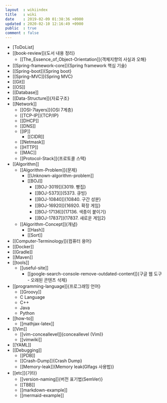 ```yaml
---
layout  : wikiindex
title   : wiki
date    : 2019-02-09 01:38:36 +0900
updated : 2020-02-10 12:16:49 +0900
public  : true
comment : false
---
```


* [ToDoList]
* [[book-review]]{도서 내용 정리}
	* [[The_Essence_of_Object-Orientation]]{객체지향의 사실과 오해}
* [[Spring-framework-core]]{Spring framework 핵심 기술}
* [[Spring-boot]]{Spring boot}
* [[Spring-MVC]]{Spring MVC}
* [[Git]]
* [[OS]]
* [[Database]]
* [[Data-Structure]]{자료구조}
* [[Network]]
	* [[OSI-7layers]]{OSI 7계층}
	* [[TCP-IP]]{TCP/IP}
	* [[DHCP]]
	* [[DNS]]
	* [[IP]]
		* [[CIDR]]
	* [[Netmask]]
	* [[HTTP]]
	* [[MAC]]
	* [[Protocol-Stack]]{프로토콜 스택}
* [[Algorithm]]
	* [[Algorithm-Problem]]{문제}
		* [[Unknown-algorithm-problem]]
		* [[BOJ]]
			* [[BOJ-3019]]{3019. 빵집}
			* [[BOJ-5373]]{5373. 큐빙}
			* [[BOJ-10840]]{10840. 구간 성분}
			* [[BOJ-16920]]{16920. 확장 게임}
			* [[BOJ-17136]]{17136. 색종이 붙이기}
			* [[BOJ-17837]]{17837. 새로운 게임2}
	* [[Algorithm-Concept]]{개념}
		* [[Hash]]
		* [[Sort]]
* [[Computer-Terminology]]{컴퓨터 용어}
* [[Docker]]
* [[Gradle]]
* [[Maven]]
* [[tools]]
    * [[useful-site]]
        * [[google-search-console-remove-outdated-content]]{구글 웹 도구 - 오래된 콘텐츠 삭제}
* [[programming-language]]{프로그래밍 언어}
    * [[Groovy]]
	* C Language
	* C++
	* Java
	* Python
* [[how-to]]
    * [[mathjax-latex]]
* [[Vim]]
    * [[vim-conceallevel]]{conceallevel (Vim)}
	* [[vimwiki]]
* [[YAML]]
* [[Debugging]]
	* [[PDB]]
	* [[Crash-Dump]]{Crash Dump}
	* [[Memory-leak]]{Memory leak(Glfags 사용법)}
* [[etc]]{기타}
	* [[version-naming]]{버전 표기법(SemVer)}
	* [[TBB]]
	* [[markdown-example]]
	* [[mermaid-example]]

